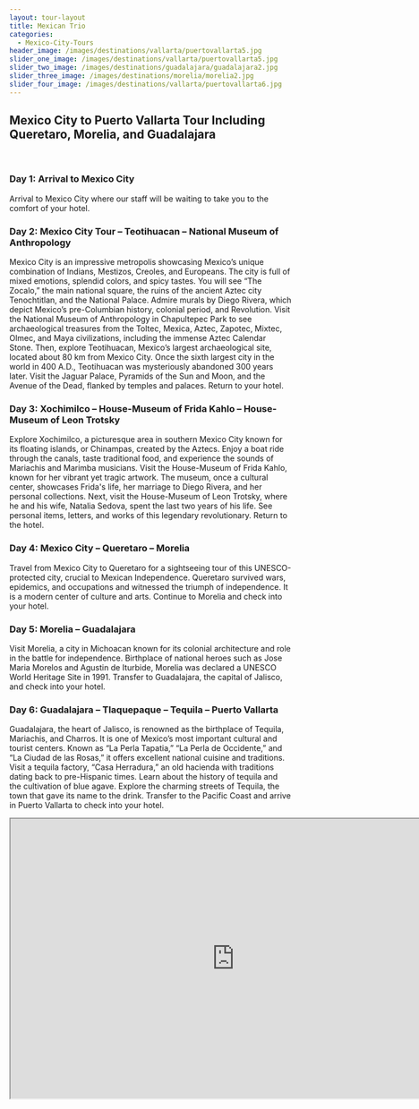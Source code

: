 ```yaml
---
layout: tour-layout
title: Mexican Trio
categories:
  - Mexico-City-Tours
header_image: /images/destinations/vallarta/puertovallarta5.jpg
slider_one_image: /images/destinations/vallarta/puertovallarta5.jpg
slider_two_image: /images/destinations/guadalajara/guadalajara2.jpg
slider_three_image: /images/destinations/morelia/morelia2.jpg
slider_four_image: /images/destinations/vallarta/puertovallarta6.jpg
---
```

## Mexico City to Puerto Vallarta Tour Including Queretaro, Morelia, and Guadalajara

&nbsp;  

### Day 1: Arrival to Mexico City

Arrival to Mexico City where our staff will be waiting to take you to the comfort of your hotel.

### Day 2: Mexico City Tour – Teotihuacan – National Museum of Anthropology 

Mexico City is an impressive metropolis showcasing Mexico’s unique combination of Indians, Mestizos, Creoles, and Europeans. The city is full of mixed emotions, splendid colors, and spicy tastes. You will see “The Zocalo,” the main national square, the ruins of the ancient Aztec city Tenochtitlan, and the National Palace. Admire murals by Diego Rivera, which depict Mexico’s pre-Columbian history, colonial period, and Revolution. Visit the National Museum of Anthropology in Chapultepec Park to see archaeological treasures from the Toltec, Mexica, Aztec, Zapotec, Mixtec, Olmec, and Maya civilizations, including the immense Aztec Calendar Stone. Then, explore Teotihuacan, Mexico’s largest archaeological site, located about 80 km from Mexico City. Once the sixth largest city in the world in 400 A.D., Teotihuacan was mysteriously abandoned 300 years later. Visit the Jaguar Palace, Pyramids of the Sun and Moon, and the Avenue of the Dead, flanked by temples and palaces. Return to your hotel.

### Day 3: Xochimilco – House-Museum of Frida Kahlo – House-Museum of Leon Trotsky

Explore Xochimilco, a picturesque area in southern Mexico City known for its floating islands, or Chinampas, created by the Aztecs. Enjoy a boat ride through the canals, taste traditional food, and experience the sounds of Mariachis and Marimba musicians. Visit the House-Museum of Frida Kahlo, known for her vibrant yet tragic artwork. The museum, once a cultural center, showcases Frida's life, her marriage to Diego Rivera, and her personal collections. Next, visit the House-Museum of Leon Trotsky, where he and his wife, Natalia Sedova, spent the last two years of his life. See personal items, letters, and works of this legendary revolutionary. Return to the hotel.

### Day 4: Mexico City – Queretaro – Morelia

Travel from Mexico City to Queretaro for a sightseeing tour of this UNESCO-protected city, crucial to Mexican Independence. Queretaro survived wars, epidemics, and occupations and witnessed the triumph of independence. It is a modern center of culture and arts. Continue to Morelia and check into your hotel.

### Day 5: Morelia – Guadalajara

Visit Morelia, a city in Michoacan known for its colonial architecture and role in the battle for independence. Birthplace of national heroes such as Jose Maria Morelos and Agustin de Iturbide, Morelia was declared a UNESCO World Heritage Site in 1991. Transfer to Guadalajara, the capital of Jalisco, and check into your hotel.

### Day 6: Guadalajara – Tlaquepaque – Tequila – Puerto Vallarta

Guadalajara, the heart of Jalisco, is renowned as the birthplace of Tequila, Mariachis, and Charros. It is one of Mexico’s most important cultural and tourist centers. Known as “La Perla Tapatia,” “La Perla de Occidente,” and “La Ciudad de las Rosas,” it offers excellent national cuisine and traditions. Visit a tequila factory, “Casa Herradura,” an old hacienda with traditions dating back to pre-Hispanic times. Learn about the history of tequila and the cultivation of blue agave. Explore the charming streets of Tequila, the town that gave its name to the drink. Transfer to the Pacific Coast and arrive in Puerto Vallarta to check into your hotel.

<div class='map-container'>

<iframe src="https://www.google.com/maps/d/u/0/embed?mid=1DBKD8Va81DMYU1UInvEQ0W93VBsD-vQ&ehbc=2E312F&noprof=1" width="800" height="500"></iframe>

</div>

&nbsp;